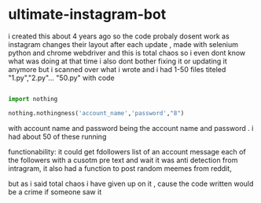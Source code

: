 # ultimate-instagram-bot
i created this about 4 years ago so the code probaly dosent work as instagram changes their layout after each update , made with selenium python and chrome webdriver
and this is total chaos so i even dont know what was doing at that time i also dont bother fixing it or updating it anymore but i scanned over what i wrote and i had 1-50 files titeled "1.py","2.py"... "50.py"
with code 
```python

import nothing

nothing.nothingness('account_name','password',"8")
```
with account name and password being the account name and password . i had about 50 of these running 

functionability:
it could get fdollowers list of an account message each of the followers with a cusotm pre text and wait  it was anti detection from intragram,
it also had a function to post random meemes from reddit, 

but as i said total chaos i have given up on it , cause the code written would be a crime if someone saw it
